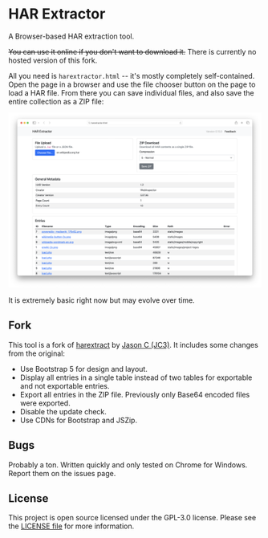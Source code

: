 # HAR Extractor

A Browser-based HAR extraction tool.

~~You can use it online if you don't
want to download it.~~ There is currently no hosted version of this fork.

All you need is `harextractor.html` -- it's mostly completely self-contained. Open the page in a browser and use the file chooser button on the page to load a HAR
file. From there you can save individual files, and also save the entire collection as a ZIP
file:

![screenshot](screenshot.png)

It is extremely basic right now but may evolve over time.

## Fork

This tool is a fork of [harextract](https://github.com/JC3/harextract) by [Jason C (JC3)](https://github.com/JC3). It includes some changes from the original:

* Use Bootstrap 5 for design and layout.
* Display all entries in a single table instead of two tables for exportable
  and not exportable entries.
* Export all entries in the ZIP file. Previously only Base64 encoded files were exported.
* Disable the update check.
* Use CDNs for Bootstrap and JSZip.

## Bugs

Probably a ton. Written quickly and only tested on Chrome for Windows. Report them on
the issues page.

## License

This project is open source licensed under the GPL-3.0 license. Please see the [LICENSE file](LICENSE) for more information.
